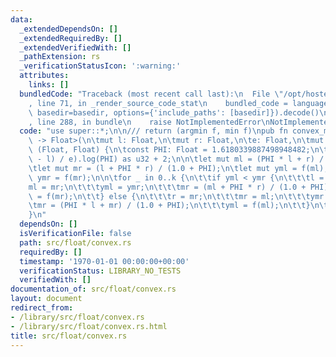```yaml
---
data:
  _extendedDependsOn: []
  _extendedRequiredBy: []
  _extendedVerifiedWith: []
  _pathExtension: rs
  _verificationStatusIcon: ':warning:'
  attributes:
    links: []
  bundledCode: "Traceback (most recent call last):\n  File \"/opt/hostedtoolcache/Python/3.9.1/x64/lib/python3.9/site-packages/onlinejudge_verify/documentation/build.py\"\
    , line 71, in _render_source_code_stat\n    bundled_code = language.bundle(stat.path,\
    \ basedir=basedir, options={'include_paths': [basedir]}).decode()\n  File \"/opt/hostedtoolcache/Python/3.9.1/x64/lib/python3.9/site-packages/onlinejudge_verify/languages/rust.py\"\
    , line 288, in bundle\n    raise NotImplementedError\nNotImplementedError\n"
  code: "use super::*;\n\n/// return (argmin f, min f)\npub fn convex_min<F: FnMut(Float)\
    \ -> Float>(\n\tmut l: Float,\n\tmut r: Float,\n\te: Float,\n\tmut f: F,\n) ->\
    \ (Float, Float) {\n\tconst PHI: Float = 1.6180339887498948482;\n\tlet k = ((r\
    \ - l) / e).log(PHI) as u32 + 2;\n\n\tlet mut ml = (PHI * l + r) / (1.0 + PHI);\n\
    \tlet mut mr = (l + PHI * r) / (1.0 + PHI);\n\tlet mut yml = f(ml);\n\tlet mut\
    \ ymr = f(mr);\n\n\tfor _ in 0..k {\n\t\tif yml < ymr {\n\t\t\tl = ml;\n\t\t\t\
    ml = mr;\n\t\t\tyml = ymr;\n\t\t\tmr = (ml + PHI * r) / (1.0 + PHI);\n\t\t\tymr\
    \ = f(mr);\n\t\t} else {\n\t\t\tr = mr;\n\t\t\tmr = ml;\n\t\t\tymr = yml;\n\t\t\
    \tmr = (PHI * l + mr) / (1.0 + PHI);\n\t\t\tyml = f(ml);\n\t\t}\n\t}\n\t(ml, yml)\n\
    }\n"
  dependsOn: []
  isVerificationFile: false
  path: src/float/convex.rs
  requiredBy: []
  timestamp: '1970-01-01 00:00:00+00:00'
  verificationStatus: LIBRARY_NO_TESTS
  verifiedWith: []
documentation_of: src/float/convex.rs
layout: document
redirect_from:
- /library/src/float/convex.rs
- /library/src/float/convex.rs.html
title: src/float/convex.rs
---
```

